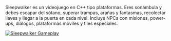 Sleepwalker es un videojuego en C++ tipo plataformas. 
Eres sonámbula y debes escapar del sótano, superar trampas, arañas y fantasmas, recolectar llaves y llegar a la puerta en cada nivel. 
Incluye NPCs con misiones, power-ups, diálogos, plataformas móviles y tiles especiales.

[![Sleepwalker Gameplay](https://img.youtube.com/vi/gs0uhUhb43A/hqdefault.jpg)](https://youtu.be/gs0uhUhb43A)


